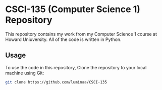 # CSCI-135 (Computer Science 1) Repository
This repository contains my work from my Computer Science 1 course at Howard Uniuversity. All of the code is written in Python.

## Usage
To use the code in this repository, Clone the repository to your local machine using Git:
```bash
git clone https://github.com/luminaa/CSCI-135
```